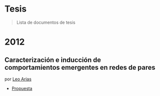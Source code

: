 # Tesis

> Lista de documentos de tesis

# 2012

## Caracterización e inducción de comportamientos emergentes en redes de pares

por [Leo Arias](https://github.com/elopio)

* [Propuesta](https://bazaar.launchpad.net/~elopio/+junk/tesis/files/head:/propuesta/)
